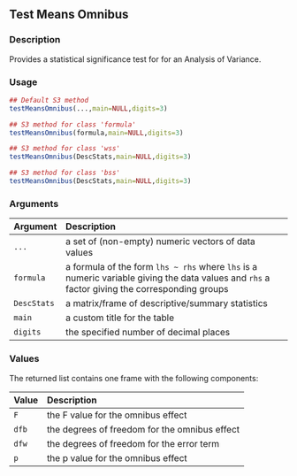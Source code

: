 ## Test Means Omnibus

### Description

Provides a statistical significance test for for an Analysis of Variance.

### Usage

```r
## Default S3 method
testMeansOmnibus(...,main=NULL,digits=3)

## S3 method for class 'formula'
testMeansOmnibus(formula,main=NULL,digits=3)

## S3 method for class 'wss'
testMeansOmnibus(DescStats,main=NULL,digits=3)

## S3 method for class 'bss'
testMeansOmnibus(DescStats,main=NULL,digits=3) 
```

### Arguments

Argument | Description
:-- | :--
```...``` | a set of (non-empty) numeric vectors of data values
```formula``` | a formula of the form `lhs ~ rhs` where `lhs` is a numeric variable giving the data values and `rhs` a factor giving the corresponding groups
```DescStats``` | a matrix/frame of descriptive/summary statistics
```main``` | a custom title for the table
```digits``` | the specified number of decimal places

### Values

The returned list contains one frame with the following components:

Value | Description
:-- | :--
```F``` | the F value for the omnibus effect
```dfb``` | the degrees of freedom for the omnibus effect
```dfw``` | the degrees of freedom for the error term
```p``` | the p value for the omnibus effect
